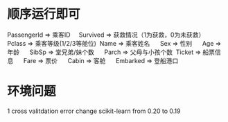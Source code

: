 # 顺序运行即可
PassengerId => 乘客ID    
Survived => 获救情况（1为获救，0为未获救）  
Pclass => 乘客等级(1/2/3等舱位) 
Name => 乘客姓名     
Sex => 性别     
Age => 年龄     
SibSp => 堂兄弟/妹个数     
Parch => 父母与小孩个数 
Ticket => 船票信息     
Fare => 票价     
Cabin => 客舱     
Embarked => 登船港口  

# 环境问题
1 cross valitdation error
change scikit-learn from 0.20 to 0.19
